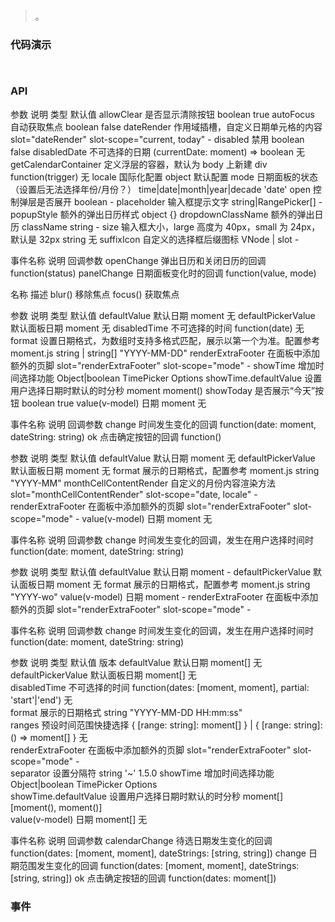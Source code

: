 #   

>  。


###  代码演示

```
 
```

### API
参数	说明	类型	默认值
allowClear	是否显示清除按钮	boolean	true
autoFocus	自动获取焦点	boolean	false
dateRender	作用域插槽，自定义日期单元格的内容	slot="dateRender" slot-scope="current, today"	-
disabled	禁用	boolean	false
disabledDate	不可选择的日期	(currentDate: moment) => boolean	无
getCalendarContainer	定义浮层的容器，默认为 body 上新建 div	function(trigger)	无
locale	国际化配置	object	默认配置
mode	日期面板的状态（设置后无法选择年份/月份？）	time|date|month|year|decade	'date'
open	控制弹层是否展开	boolean	-
placeholder	输入框提示文字	string|RangePicker[]	-
popupStyle	额外的弹出日历样式	object	{}
dropdownClassName	额外的弹出日历 className	string	-
size	输入框大小，large 高度为 40px，small 为 24px，默认是 32px	string	无
suffixIcon	自定义的选择框后缀图标	VNode | slot	-


事件名称	说明	回调参数
openChange	弹出日历和关闭日历的回调	function(status)
panelChange	日期面板变化时的回调	function(value, mode)


名称	描述
blur()	移除焦点
focus()	获取焦点


参数	说明	类型	默认值
defaultValue	默认日期	moment	无
defaultPickerValue	默认面板日期	moment	无
disabledTime	不可选择的时间	function(date)	无
format	设置日期格式，为数组时支持多格式匹配，展示以第一个为准。配置参考 moment.js	string | string[]	"YYYY-MM-DD"
renderExtraFooter	在面板中添加额外的页脚	slot="renderExtraFooter" slot-scope="mode"	-
showTime	增加时间选择功能	Object|boolean	TimePicker Options
showTime.defaultValue	设置用户选择日期时默认的时分秒	moment	moment()
showToday	是否展示“今天”按钮	boolean	true
value(v-model)	日期	moment	无



事件名称	说明	回调参数
change	时间发生变化的回调	function(date: moment, dateString: string)
ok	点击确定按钮的回调	function()



参数	说明	类型	默认值
defaultValue	默认日期	moment	无
defaultPickerValue	默认面板日期	moment	无
format	展示的日期格式，配置参考 moment.js	string	"YYYY-MM"
monthCellContentRender	自定义的月份内容渲染方法	slot="monthCellContentRender" slot-scope="date, locale"	-
renderExtraFooter	在面板中添加额外的页脚	slot="renderExtraFooter" slot-scope="mode"	-
value(v-model)	日期	moment	无



事件名称	说明	回调参数
change	时间发生变化的回调，发生在用户选择时间时	function(date: moment, dateString: string)


参数	说明	类型	默认值
defaultValue	默认日期	moment	-
defaultPickerValue	默认面板日期	moment	无
format	展示的日期格式，配置参考 moment.js	string	"YYYY-wo"
value(v-model)	日期	moment	-
renderExtraFooter	在面板中添加额外的页脚	slot="renderExtraFooter" slot-scope="mode"	-


事件名称	说明	回调参数
change	时间发生变化的回调，发生在用户选择时间时	function(date: moment, dateString: string)


参数	说明	类型	默认值	版本
defaultValue	默认日期	moment[]	无	
defaultPickerValue	默认面板日期	moment[]	无	
disabledTime	不可选择的时间	function(dates: [moment, moment], partial: 'start'|'end')	无	
format	展示的日期格式	string	"YYYY-MM-DD HH:mm:ss"	
ranges	预设时间范围快捷选择	{ [range: string]: moment[] } | { [range: string]: () => moment[] }	无	
renderExtraFooter	在面板中添加额外的页脚	slot="renderExtraFooter" slot-scope="mode"	-	
separator	设置分隔符	string	'~'	1.5.0
showTime	增加时间选择功能	Object|boolean	TimePicker Options	
showTime.defaultValue	设置用户选择日期时默认的时分秒	moment[]	[moment(), moment()]	
value(v-model)	日期	moment[]	无	



事件名称	说明	回调参数
calendarChange	待选日期发生变化的回调	function(dates: [moment, moment], dateStrings: [string, string])
change	日期范围发生变化的回调	function(dates: [moment, moment], dateStrings: [string, string])
ok	点击确定按钮的回调	function(dates: moment[])
 


### 事件

 

